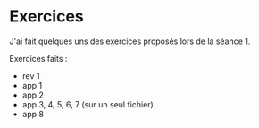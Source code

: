 # Exercices
J'ai fait quelques uns des exercices proposés lors de la séance 1.

Exercices faits :
- rev 1
- app 1
- app 2
- app 3, 4, 5, 6, 7 (sur un seul fichier)
- app 8
